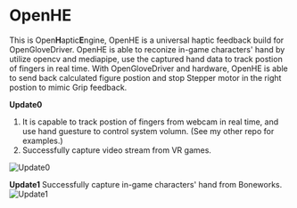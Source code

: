 # OpenHE
This is Open**H**aptic**E**ngine, OpenHE is a universal haptic feedback build for OpenGloveDriver. OpenHE is able to reconize in-game characters' hand by utilize opencv and mediapipe, use the captured hand data to track postion of fingers in real time. With OpenGloveDriver and hardware, OpenHE is able to send back calculated figure postion and stop Stepper motor in the right postion to mimic Grip feedback. 

**Update0**

1.  It is capable to track postion of fingers from webcam in real time, and use hand guesture to control system volumn. (See my other repo for examples.)
2.  Successfully capture video stream from VR games.

![Update0](https://github.com/RyanPiao/WindowCapture/blob/main/screenshots/WindowCapture.png)

**Update1**
Successfully capture in-game characters' hand from Boneworks.
![Update1](https://github.com/RyanPiao/WindowCapture/blob/main/screenshots/in-game-hand-tranking.png)
